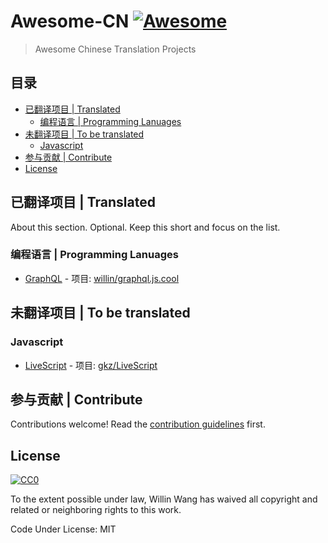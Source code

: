 # Awesome-CN [![Awesome](https://cdn.rawgit.com/sindresorhus/awesome/d7305f38d29fed78fa85652e3a63e154dd8e8829/media/badge.svg)](https://github.com/sindresorhus/awesome)

> Awesome Chinese Translation Projects


## 目录

<!-- START doctoc generated TOC please keep comment here to allow auto update -->
<!-- DON'T EDIT THIS SECTION, INSTEAD RE-RUN doctoc TO UPDATE -->
<!--  **Table of Contents**  *generated with [DocToc](https://github.com/thlorenz/doctoc)* -->

- [已翻译项目 | Translated](#%E5%B7%B2%E7%BF%BB%E8%AF%91%E9%A1%B9%E7%9B%AE--translated)
  - [编程语言 | Programming Lanuages](#%E7%BC%96%E7%A8%8B%E8%AF%AD%E8%A8%80--programming-lanuages)
- [未翻译项目 | To be translated](#%E6%9C%AA%E7%BF%BB%E8%AF%91%E9%A1%B9%E7%9B%AE--to-be-translated)
  - [Javascript](#javascript)
- [参与贡献 | Contribute](#%E5%8F%82%E4%B8%8E%E8%B4%A1%E7%8C%AE--contribute)
- [License](#license)

<!-- END doctoc generated TOC please keep comment here to allow auto update -->


## 已翻译项目 | Translated

About this section. Optional. Keep this short and focus on the list.

### 编程语言 | Programming Lanuages

- [GraphQL](https://graphql.js.cool/) - 项目: [willin/graphql.js.cool](https://github.com/willin/graphql.js.cool)

## 未翻译项目 | To be translated

### Javascript

- [LiveScript](http://livescript.net/) - 项目: [gkz/LiveScript](https://github.com/gkz/LiveScript)


## 参与贡献 | Contribute

Contributions welcome! Read the [contribution guidelines](contributing.md) first.


## License

[![CC0](http://mirrors.creativecommons.org/presskit/buttons/88x31/svg/cc-zero.svg)](http://creativecommons.org/publicdomain/zero/1.0)

To the extent possible under law, Willin Wang has waived all copyright and
related or neighboring rights to this work.

Code Under License: MIT

